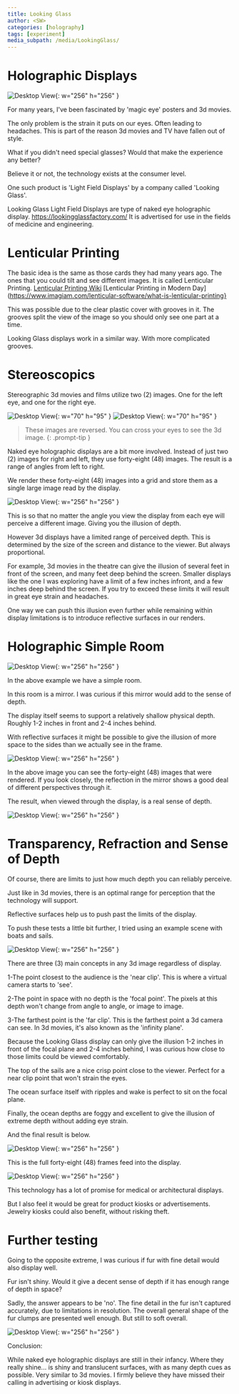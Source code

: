 ```yaml
---
title: Looking Glass
author: <SW>
categories: [holography]
tags: [experiment]
media_subpath: /media/LookingGlass/
---
```

# Holographic Displays
![Desktop View](/ocean.gif){: w="256" h="256" }


For many years, I've been fascinated by 'magic eye' posters and 3d movies. 

The only problem is the strain it puts on our eyes. Often leading to headaches. This is part of the reason 3d movies and TV have fallen out of style. 

What if you didn't need special glasses? Would that make the experience any better? 

Believe it or not, the technology exists at the consumer level. 

One such product is 'Light Field Displays' by a company called 'Looking Glass'.


Looking Glass Light Field Displays are type of naked eye holographic display.
<https://lookingglassfactory.com/>
It is advertised for use in the fields of medicine and engineering.

# Lenticular Printing
The basic idea is the same as those cards they had many years ago. The ones that you could tilt and see different images.
It is called Lenticular Printing.
[Lenticular Printing Wiki](https://en.wikipedia.org/wiki/Lenticular_printing)
[Lenticular Printing in Modern Day](https://www.imagiam.com/lenticular-software/what-is-lenticular-printing}

This was possible due to the clear plastic cover with grooves in it. The grooves split the view of the image so you should only see one part at a time. 


Looking Glass displays work in a similar way. With more complicated grooves.



# Stereoscopics

Stereographic 3d movies and films utilize two (2) images.
One for the left eye, and one for the right eye.

![Desktop View](/cube_single.png){: w="70" h="95" } ![Desktop View](/cube_singleR.png){: w="70" h="95" }
>These images are reversed.
>You can cross your eyes to see the 3d image.
{: .prompt-tip }

Naked eye holographic displays are a bit more involved.
Instead of just two (2) images for right and left, they use forty-eight (48) images. The result is a range of angles from left to right. 

We render these forty-eight (48) images into a grid and store them as a single large image read by the display.

![Desktop View](/test_cube.PNG){: w="256" h="256" }

This is so that no matter the angle you view the display from each eye will perceive a different image. Giving you the illusion of depth.

However 3d displays have a limited range of perceived depth. This is determined by the size of the screen and distance to the viewer. But always proportional.

For example, 3d movies in the theatre can give the illusion of several feet in front of the screen, and many feet deep behind the screen. Smaller displays like the one I was exploring have a limit of a few inches infront, and a few inches deep behind the screen. If you try to exceed these limits it will result in great eye strain and headaches.


One way we can push this illusion even further while remaining within display limitations is to introduce reflective surfaces in our renders.

# Holographic Simple Room
![Desktop View](/room_single.png){: w="256" h="256" }

In the above example we have a simple room. 

In this room is a mirror. I was curious if this mirror would add to the sense of depth. 

The display itself seems to support a relatively shallow physical depth. Roughly 1-2 inches in front and 2-4 inches behind. 

With reflective surfaces it might be possible to give the illusion of more space to the sides than we actually see in the frame.


![Desktop View](/room.png){: w="256" h="256" }

In the above image you can see the forty-eight (48) images that were rendered. If you look closely, the reflection in the mirror shows a good deal of different perspectives through it. 


The result, when viewed through the display, is a real sense of depth.

![Desktop View](/room.gif){: w="256" h="256" }


# Transparency, Refraction and Sense of Depth

Of course, there are limits to just how much depth you can reliably perceive.

Just like in 3d movies, there is an optimal range for perception that the technology will support.

Reflective surfaces help us to push past the limits of the display. 


To push these tests a little bit further, I tried using an example scene with boats and sails.


![Desktop View](/ocean_single.png){: w="256" h="256" }


There are three (3) main concepts in any 3d image regardless of display. 

1-The point closest to the audience is the 'near clip'. This is where a virtual camera starts to 'see'.

2-The point in space with no depth is the 'focal point'. The pixels at this depth won't change from angle to angle, or image to image. 

3-The farthest point is the 'far clip'. This is the farthest point a 3d camera can see. In 3d movies, it's also known as the 'infinity plane'.

Because the Looking Glass display can only give the illusion 1-2 inches in front of the focal plane and 2-4 inches behind, I was curious how close to those limits could be viewed comfortably.


The top of the sails are a nice crisp point close to the viewer. Perfect for a near clip point that won't strain the eyes. 

The ocean surface itself with ripples and wake is perfect to sit on the focal plane. 

Finally, the ocean depths are foggy and excellent to give the illusion of extreme depth without adding eye strain.


And the final result is below.

![Desktop View](/ocean.gif){: w="256" h="256" }

This is the full forty-eight (48) frames feed into the display. 

![Desktop View](/ocean.png){: w="256" h="256" }


This technology has a lot of promise for medical or architectural displays.


But I also feel it would be great for product kiosks or advertisements. Jewelry kiosks could also benefit, without risking theft.


# Further testing

Going to the opposite extreme, I was curious if fur with fine detail would also display well.

Fur isn't shiny. Would it give a decent sense of depth if it has enough range of depth in space?

Sadly, the answer appears to be 'no'.
The fine detail in the fur isn't captured accurately, due to limitations in resolution. The overall general shape of the fur clumps are presented well enough. But still to soft overall.

![Desktop View](/fur.gif){: w="256" h="256" }



Conclusion: 

While naked eye holographic displays are still in their infancy.  Where they really shine... is shiny and translucent surfaces, with as many depth cues as possible.  Very similar to 3d movies.  I firmly believe they have missed their calling in advertising or kiosk displays.
